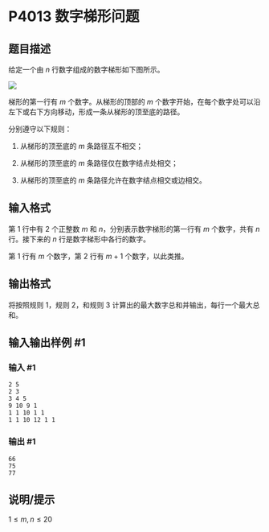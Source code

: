 # P4013 数字梯形问题

## 题目描述

给定一个由 $n$ 行数字组成的数字梯形如下图所示。



 ![](https://cdn.luogu.com.cn/upload/pic/12216.png) 

梯形的第一行有 $m$ 个数字。从梯形的顶部的 $m$ 个数字开始，在每个数字处可以沿左下或右下方向移动，形成一条从梯形的顶至底的路径。


分别遵守以下规则：


1. 从梯形的顶至底的 $m$ 条路径互不相交；

1. 从梯形的顶至底的 $m$ 条路径仅在数字结点处相交；

1. 从梯形的顶至底的 $m$  条路径允许在数字结点相交或边相交。

## 输入格式

第 $1$ 行中有 $2$ 个正整数 $m$ 和 $n$，分别表示数字梯形的第一行有 $m$ 个数字，共有 $n$ 行。接下来的 $n$ 行是数字梯形中各行的数字。

第 $1$ 行有 $m$ 个数字，第 $2$ 行有 $m+1$ 个数字，以此类推。

## 输出格式

将按照规则 $1$，规则 $2$，和规则 $3$ 计算出的最大数字总和并输出，每行一个最大总和。

## 输入输出样例 #1

### 输入 #1

```
2 5
2 3
3 4 5
9 10 9 1
1 1 10 1 1
1 1 10 12 1 1
```

### 输出 #1

```
66
75
77
```

## 说明/提示

$1\leq m,n \leq 20$